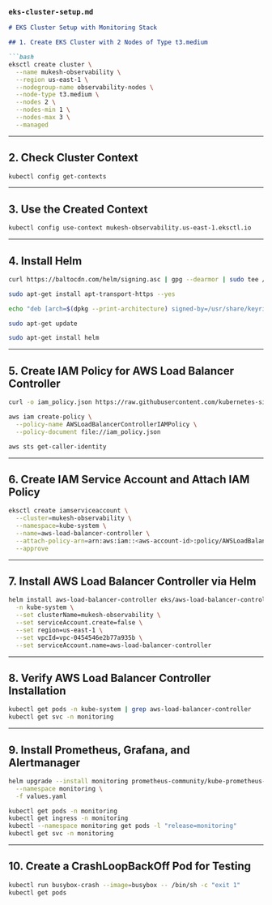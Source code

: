 ### `eks-cluster-setup.md`

````md
# EKS Cluster Setup with Monitoring Stack

## 1. Create EKS Cluster with 2 Nodes of Type t3.medium

```bash
eksctl create cluster \
  --name mukesh-observability \
  --region us-east-1 \
  --nodegroup-name observability-nodes \
  --node-type t3.medium \
  --nodes 2 \
  --nodes-min 1 \
  --nodes-max 3 \
  --managed
````


---

## 2. Check Cluster Context

```bash
kubectl config get-contexts
```

---

## 3. Use the Created Context

```bash
kubectl config use-context mukesh-observability.us-east-1.eksctl.io
```

---

## 4. Install Helm

```bash
curl https://baltocdn.com/helm/signing.asc | gpg --dearmor | sudo tee /usr/share/keyrings/helm.gpg > /dev/null

sudo apt-get install apt-transport-https --yes

echo "deb [arch=$(dpkg --print-architecture) signed-by=/usr/share/keyrings/helm.gpg] https://baltocdn.com/helm/stable/debian/ all main" | sudo tee /etc/apt/sources.list.d/helm-stable-debian.list

sudo apt-get update

sudo apt-get install helm
```

---

## 5. Create IAM Policy for AWS Load Balancer Controller

```bash
curl -o iam_policy.json https://raw.githubusercontent.com/kubernetes-sigs/aws-load-balancer-controller/main/docs/install/iam_policy.json

aws iam create-policy \
  --policy-name AWSLoadBalancerControllerIAMPolicy \
  --policy-document file://iam_policy.json

aws sts get-caller-identity
```

---

## 6. Create IAM Service Account and Attach IAM Policy

```bash
eksctl create iamserviceaccount \
  --cluster=mukesh-observability \
  --namespace=kube-system \
  --name=aws-load-balancer-controller \
  --attach-policy-arn=arn:aws:iam::<aws-account-id>:policy/AWSLoadBalancerControllerIAMPolicy \
  --approve
```

---

## 7. Install AWS Load Balancer Controller via Helm

```bash
helm install aws-load-balancer-controller eks/aws-load-balancer-controller \
  -n kube-system \
  --set clusterName=mukesh-observability \
  --set serviceAccount.create=false \
  --set region=us-east-1 \
  --set vpcId=vpc-0454546e2b77a935b \
  --set serviceAccount.name=aws-load-balancer-controller
```

---

## 8. Verify AWS Load Balancer Controller Installation

```bash
kubectl get pods -n kube-system | grep aws-load-balancer-controller
kubectl get svc -n monitoring
```

---

## 9. Install Prometheus, Grafana, and Alertmanager

```bash
helm upgrade --install monitoring prometheus-community/kube-prometheus-stack \
  --namespace monitoring \
  -f values.yaml

kubectl get pods -n monitoring
kubectl get ingress -n monitoring
kubectl --namespace monitoring get pods -l "release=monitoring"
kubectl get svc -n monitoring
```

---

## 10. Create a CrashLoopBackOff Pod for Testing

```bash
kubectl run busybox-crash --image=busybox -- /bin/sh -c "exit 1"
kubectl get pods
```